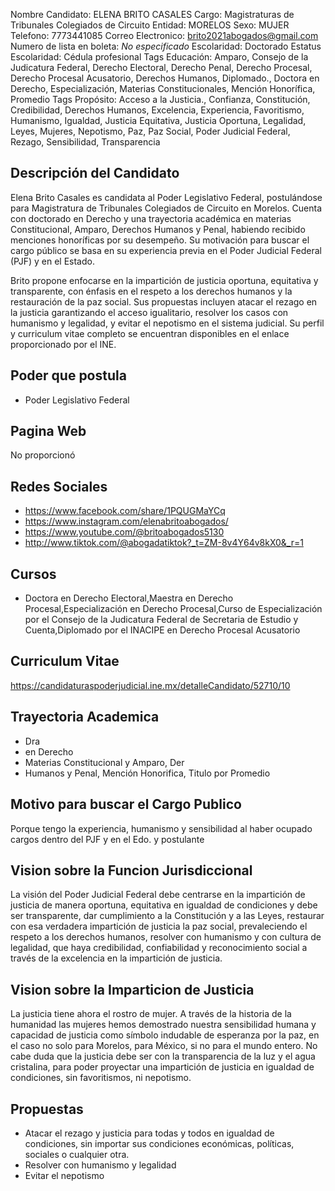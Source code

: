 Nombre Candidato: ELENA BRITO CASALES
Cargo: Magistraturas de Tribunales Colegiados de Circuito
Entidad: MORELOS
Sexo: MUJER
Telefono: 7773441085
Correo Electronico: brito2021abogados@gmail.com
Numero de lista en boleta: *No especificado*
Escolaridad: Doctorado
Estatus Escolaridad: Cédula profesional
Tags Educación: Amparo, Consejo de la Judicatura Federal, Derecho Electoral, Derecho Penal, Derecho Procesal, Derecho Procesal Acusatorio, Derechos Humanos, Diplomado., Doctora en Derecho, Especialización, Materias Constitucionales, Mención Honorífica, Promedio
Tags Propósito: Acceso a la Justicia., Confianza, Constitución, Credibilidad, Derechos Humanos, Excelencia, Experiencia, Favoritismo, Humanismo, Igualdad, Justicia Equitativa, Justicia Oportuna, Legalidad, Leyes, Mujeres, Nepotismo, Paz, Paz Social, Poder Judicial Federal, Rezago, Sensibilidad, Transparencia


## Descripción del Candidato 

Elena Brito Casales es candidata al Poder Legislativo Federal, postulándose para Magistratura de Tribunales Colegiados de Circuito en Morelos. Cuenta con doctorado en Derecho y una trayectoria académica en materias Constitucional, Amparo, Derechos Humanos y Penal, habiendo recibido menciones honoríficas por su desempeño. Su motivación para buscar el cargo público se basa en su experiencia previa en el Poder Judicial Federal (PJF) y en el Estado.

Brito propone enfocarse en la impartición de justicia oportuna, equitativa y transparente, con énfasis en el respeto a los derechos humanos y la restauración de la paz social. Sus propuestas incluyen atacar el rezago en la justicia garantizando el acceso igualitario, resolver los casos con humanismo y legalidad, y evitar el nepotismo en el sistema judicial. Su perfil y curriculum vitae completo se encuentran disponibles en el enlace proporcionado por el INE.


## Poder que postula

- Poder Legislativo Federal


## Pagina Web

No proporcionó


## Redes Sociales

- https://www.facebook.com/share/1PQUGMaYCq
- https://www.instagram.com/elenabritoabogados/
- https://www.youtube.com/@britoabogados5130
- http://www.tiktok.com/@abogadatiktok?_t=ZM-8v4Y64v8kX0&_r=1


## Cursos

- Doctora en Derecho Electoral,Maestra en Derecho Procesal,Especialización en Derecho Procesal,Curso de Especialización por el Consejo de la Judicatura Federal de Secretaria de Estudio y Cuenta,Diplomado por el INACIPE en Derecho Procesal Acusatorio


## Curriculum Vitae

https://candidaturaspoderjudicial.ine.mx/detalleCandidato/52710/10


## Trayectoria Academica

- Dra
- en Derecho
- Materias Constitucional y Amparo, Der
- Humanos y Penal, Mención Honorifica, Titulo por Promedio


## Motivo para buscar el Cargo Publico

Porque tengo la experiencia, humanismo y sensibilidad al haber ocupado cargos dentro del PJF y en el Edo. y postulante


## Vision sobre la Funcion Jurisdiccional

La visión del Poder Judicial Federal debe centrarse en la impartición de justicia de manera oportuna, equitativa en igualdad de condiciones y debe ser transparente, dar cumplimiento a la Constitución y a las Leyes, restaurar con esa verdadera impartición de justicia la paz social, prevaleciendo el respeto a los derechos humanos, resolver con humanismo y con cultura de legalidad, que haya credibilidad, confiabilidad y reconocimiento social a través de la excelencia en la impartición de justicia.


## Vision sobre la Imparticion de Justicia

La justicia tiene ahora el rostro de mujer. A través de la historia de la humanidad las mujeres hemos demostrado nuestra sensibilidad humana y capacidad de justicia como símbolo indudable de esperanza por la paz, en el caso no solo para Morelos, para México, si no para el mundo entero. No cabe duda que la justicia debe ser con la transparencia de la luz y el agua cristalina, para poder proyectar una impartición de justicia en igualdad de condiciones, sin favoritismos, ni nepotismo.


## Propuestas

- Atacar el rezago y justicia para todas y todos en igualdad de condiciones, sin importar sus condiciones económicas, políticas, sociales o cualquier otra.
- Resolver con humanismo y legalidad
- Evitar el nepotismo

